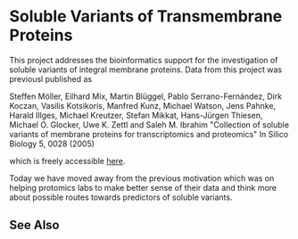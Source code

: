 # Soluble Variants of Transmembrane Proteins #

This project addresses the bioinformatics support for the investigation of soluble variants of integral membrane proteins. Data from this project was previousl published as

Steffen Möller, Eilhard Mix, Martin Blüggel, Pablo Serrano-Fernández, Dirk Koczan, Vasilis Kotsikoris, Manfred Kunz, Michael Watson, Jens Pahnke, Harald Illges, Michael Kreutzer, Stefan Mikkat, Hans-Jürgen Thiesen, Michael O. Glocker, Uwe K. Zettl and Saleh M. Ibrahim "Collection of soluble variants of membrane proteins for transcriptomics and proteomics"
In Silico Biology 5, 0028 (2005)

which is freely accessible [here](http://www.bioinfo.de/isb/2005/05/0028/).

Today we have moved away from the previous motivation which was on helping protomics labs to make better sense of their data and think more about possible routes towards predictors of soluble variants.

## See Also ##

